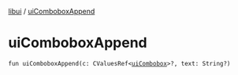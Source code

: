 [libui](README.md) / [uiComboboxAppend](ui-combobox-append.md)

# uiComboboxAppend

`fun uiComboboxAppend(c: CValuesRef<`[`uiCombobox`](ui-combobox.md)`>?, text: String?)`